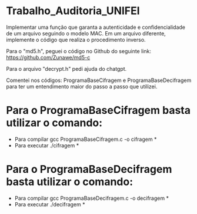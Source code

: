 # Trabalho_Auditoria_UNIFEI
Implementar uma função que garanta a autenticidade e confidencialidade de um arquivo seguindo o modelo MAC. Em um arquivo diferente, implemente o código que realiza o procedimento inverso.


Para o "md5.h", peguei o código no Github do seguinte link: https://github.com/Zunawe/md5-c

Para o arquivo "decrypt.h" pedi ajuda do chatgpt.

Comentei nos códigos: ProgramaBaseCifragem e ProgramaBaseDecifragem para ter um entendimento maior do passo a passo que utilizei. 

#  Para o ProgramaBaseCifragem basta utilizar o comando: 
*  Para compilar gcc ProgramaBaseCifragem.c -o cifragem *
*  Para executar ./cifragem                             *

#  Para o ProgramaBaseDecifragem basta utilizar o comando: 

*  Para compilar gcc ProgramaBaseDecifragem.c -o decifragem *
*  Para executar ./decifragem                             *

